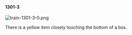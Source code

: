 #### 1301-3
![train-1301-3-0.png](https://github.com/lil-lab/nlvr/raw/master/nlvr/train/images/73/train-1301-3-0.png "train-1301-3-0.png")

There is a yellow item closely touching the bottom of a box.
